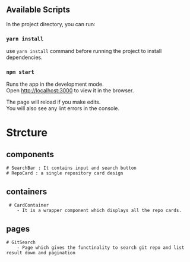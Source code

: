 ## Available Scripts

In the project directory, you can run:

### `yarn install`
use ```yarn install``` command before running the project to install dependencies.



### `npm start`

Runs the app in the development mode.<br>
Open [http://localhost:3000](http://localhost:3000) to view it in the browser.

The page will reload if you make edits.<br>
You will also see any lint errors in the console.

# Strcture

## components
    # SearchBar : It contains input and search button
    # RepoCard : a single repository card design

## containers
     # CardContainer
        - It is a wrapper component which displays all the repo cards.
    
## pages
    # GitSearch
        - Page which gives the functinality to search git repo and list result down and pagination